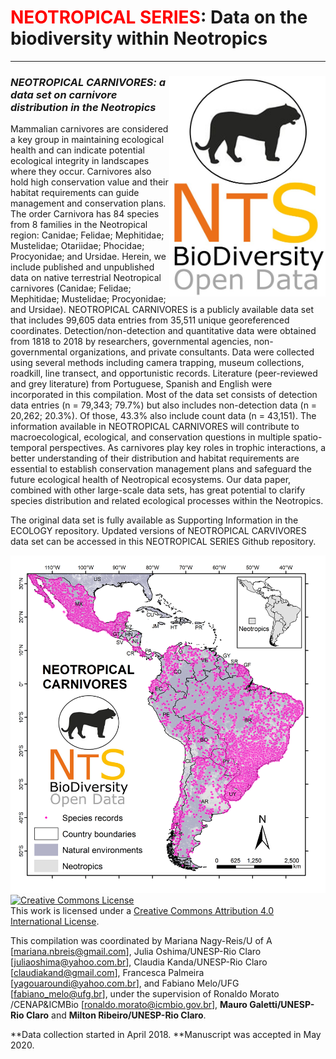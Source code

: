 # <span style="color:red">NEOTROPICAL SERIES</span>: Data on the biodiversity within Neotropics
--------------------------------------------------------
### ***<img align="right" width="250" src="nts_v02_carnivore1.jpg">NEOTROPICAL CARNIVORES: a data set on carnivore distribution in the Neotropics***

Mammalian carnivores are considered a key group in maintaining ecological health and can indicate potential ecological integrity in landscapes where they occur. Carnivores also hold high conservation value and their habitat requirements can guide management and conservation plans. The order Carnivora has 84 species from 8 families in the Neotropical region: Canidae; Felidae; Mephitidae; Mustelidae; Otariidae; Phocidae; Procyonidae; and Ursidae. Herein, we include published and unpublished data on native terrestrial Neotropical carnivores (Canidae; Felidae; Mephitidae; Mustelidae; Procyonidae; and Ursidae). NEOTROPICAL CARNIVORES is a publicly available data set that includes 99,605 data entries from 35,511 unique georeferenced coordinates. Detection/non-detection and quantitative data were obtained from 1818 to 2018 by researchers, governmental agencies, non-governmental organizations, and private consultants. Data were collected using several methods including camera trapping, museum collections, roadkill, line transect, and opportunistic records. Literature (peer-reviewed and grey literature) from Portuguese, Spanish and English were incorporated in this compilation. Most of the data set consists of detection data entries (n = 79,343; 79.7%) but also includes non-detection data (n = 20,262; 20.3%). Of those, 43.3% also include count data (n = 43,151). The information available in NEOTROPICAL CARNIVORES will contribute to macroecological, ecological, and conservation questions in multiple spatio-temporal perspectives. As carnivores play key roles in trophic interactions, a better understanding of their distribution and habitat requirements are essential to establish conservation management plans and safeguard the future ecological health of Neotropical ecosystems. Our data paper, combined with other large-scale data sets, has great potential to clarify species distribution and related ecological processes within the Neotropics.
 
The original data set is fully available as Supporting Information in the ECOLOGY repository.
Updated versions of NEOTROPICAL CARVIVORES data set can be accessed in this NEOTROPICAL SERIES Github repository.

![](https://github.com/LEEClab/Neotropical_Carnivores/blob/master/Records_2020_04_22d.png)
<a rel="license" href="http://creativecommons.org/licenses/by/4.0/"><img alt="Creative Commons License" style="border-width:0" src="https://i.creativecommons.org/l/by/4.0/88x31.png" /></a><br />This work is licensed under a <a rel="license" href="http://creativecommons.org/licenses/by/4.0/">Creative Commons Attribution 4.0 International License</a>.

This compilation was coordinated by Mariana Nagy-Reis/U of A [[mariana.nbreis@gmail.com](mailto:mariana.nbreis@gmail.com)], Julia Oshima/UNESP-Rio Claro [[juliaoshima@yahoo.com.br](mailto:juliaoshima@yahoo.com.br)], Claudia Kanda/UNESP-Rio Claro [[claudiakand@gmail.com](mailto:claudiakand@gmail.com)], Francesca Palmeira [[yagouaroundi@yahoo.com.br](mailto:yagouaroundi@yahoo.com.br)], and Fabiano Melo/UFG [[fabiano_melo@ufg.br](mailto:fabiano_melo@ufg.br)], under the supervision of Ronaldo Morato /CENAP&ICMBio [<ronaldo.morato@icmbio.gov.br>], **Mauro Galetti/UNESP-Rio Claro** 
and **Milton Ribeiro/UNESP-Rio Claro**.

**Data collection started in April 2018. 
**Manuscript was accepted in May 2020.
